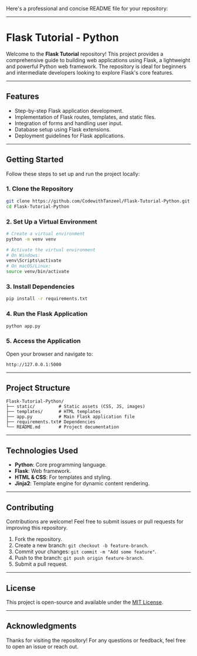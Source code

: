 Here's a professional and concise README file for your repository:

---

# Flask Tutorial - Python

Welcome to the **Flask Tutorial** repository! This project provides a comprehensive guide to building web applications using Flask, a lightweight and powerful Python web framework. The repository is ideal for beginners and intermediate developers looking to explore Flask's core features.

---

## **Features**

- Step-by-step Flask application development.
- Implementation of Flask routes, templates, and static files.
- Integration of forms and handling user input.
- Database setup using Flask extensions.
- Deployment guidelines for Flask applications.

---

## **Getting Started**

Follow these steps to set up and run the project locally:

### **1. Clone the Repository**
```bash
git clone https://github.com/CodewithTanzeel/Flask-Tutorial-Python.git
cd Flask-Tutorial-Python
```

### **2. Set Up a Virtual Environment**
```bash
# Create a virtual environment
python -m venv venv

# Activate the virtual environment
# On Windows:
venv\Scripts\activate
# On macOS/Linux:
source venv/bin/activate
```

### **3. Install Dependencies**
```bash
pip install -r requirements.txt
```

### **4. Run the Flask Application**
```bash
python app.py
```

### **5. Access the Application**
Open your browser and navigate to:
```
http://127.0.0.1:5000
```

---

## **Project Structure**

```
Flask-Tutorial-Python/
├── static/         # Static assets (CSS, JS, images)
├── templates/      # HTML templates
├── app.py          # Main Flask application file
├── requirements.txt# Dependencies
└── README.md       # Project documentation
```

---

## **Technologies Used**

- **Python**: Core programming language.
- **Flask**: Web framework.
- **HTML & CSS**: For templates and styling.
- **Jinja2**: Template engine for dynamic content rendering.

---

## **Contributing**

Contributions are welcome! Feel free to submit issues or pull requests for improving this repository.

1. Fork the repository.
2. Create a new branch: `git checkout -b feature-branch`.
3. Commit your changes: `git commit -m "Add some feature"`.
4. Push to the branch: `git push origin feature-branch`.
5. Submit a pull request.

---

## **License**

This project is open-source and available under the [MIT License](LICENSE).

---

## **Acknowledgments**

Thanks for visiting the repository! For any questions or feedback, feel free to open an issue or reach out.
